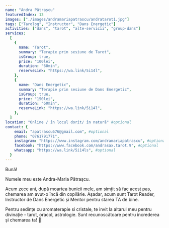 ```yaml
---
name: "Andra Pătrașcu"
featuredIndex: 13
images: ["./images/andramariapatrascu/andratarot1.jpg"]
tags: ["Tarolog", "Instructor", "Dans Energetic"]
activities: ["dans", "tarot", "alte-servicii", "group-dans"]
services:
  [
    {
      name: "Tarot",
      summary: "Terapie prin sesiune de Tarot",
      isGroup: true,
      price: "100lei",
      duration: "60min",
      reserveLink: "https://wa.link/5i14l",
    },
    {
      name: "Dans Energetic",
      summary: "Terapie prin sesiune de Dans Energetic",
      isGroup: true,
      price: "150lei",
      duration: "60min",
      reserveLink: "https://wa.link/5i14l",
    },
  ]
location: "Online / în locul dorit/ în natură" #optional
contact: {
    email: "apatrascu676@gmail.com", #optional
    phone: "0761791771",
    instagram: "https://www.instagram.com/andramariapatrascu", #optional
    facebook: "https://www.facebook.com/andrasax.tarot.9", #optional
    whatsapp: "https://wa.link/5i14ls", #optional
  }
---
```

<p>Bună!</p>
<p>Numele meu este Andra-Maria Pătraşcu.</p>
<p>Acum zece ani, după moartea bunicii mele, am simțit să fac acest pas, chemarea am avut-o încă din copilărie. Așadar, acum sunt Tarot Reader, Instructor de Dans Energetic și Mentor pentru starea TA de bine.</p>
<p>Pentru sedințe cu aromaterapie si cristale, te invit la altarul meu pentru divinație - tarot, oracol, astrologie.
Sunt recunoscătoare pentru încrederea și chemarea ta! 🙏</p>
